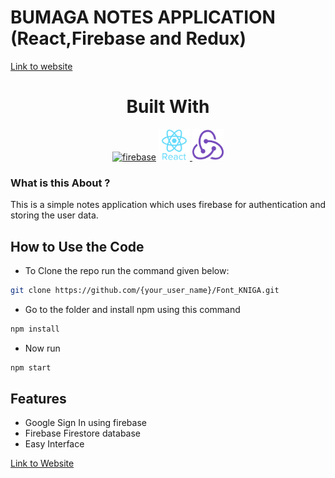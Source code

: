 # BUMAGA NOTES APPLICATION (React,Firebase and Redux)
[Link to website](https://bumago-notes-application.web.app/)

<h1 align="center">Built With</h1>
<p align="center">
  <a href="https://firebase.google.com/" target="_blank"><img src="https://www.vectorlogo.zone/logos/firebase/firebase-icon.svg" alt="firebase" width="50" height="50"/></a> 
  <a href="https://reactjs.org/" target="_blank"> <img src="https://raw.githubusercontent.com/devicons/devicon/master/icons/react/react-original-wordmark.svg" alt="react" width="50" height="50"/> </a> 
  <a href="https://redux.js.org" target="_blank"> <img src="https://raw.githubusercontent.com/devicons/devicon/master/icons/redux/redux-original.svg" alt="redux" width="50" height="50"/> </a> 
</p>

### What is this About ?
This is a simple notes application which uses firebase for authentication and storing the user data.


## How to Use the Code
* To Clone the repo run the command given below:
```sh 
git clone https://github.com/{your_user_name}/Font_KNIGA.git
```
* Go to the folder and install npm using this command
```sh
npm install
```
* Now run
```sh
npm start
```


## Features
* Google Sign In using firebase
* Firebase Firestore database
* Easy Interface

[Link to Website](https://bumago-notes-application.web.app/)
